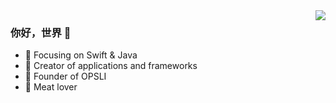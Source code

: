 <img align="right" src="https://github-readme-stats.vercel.app/api?username=hiparker&show_icons=true&icon_color=CE1D2D&text_color=718096&bg_color=00000000&hide_title=true&hide_border=true" />

### 你好，世界 👋

- :orange_book: Focusing on Swift & Java
- :hammer: Creator of applications and frameworks
- :ram: Founder of OPSLI
- :meat_on_bone: Meat lover
